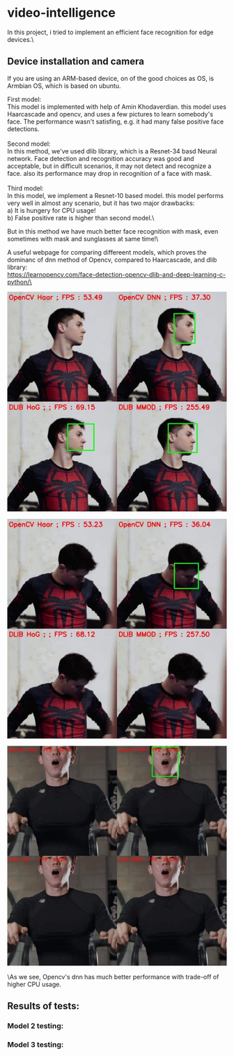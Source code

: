 # video-intelligence

In this project, i tried to implement an efficient face recognition for edge devices.\
## Device installation and camera
If you are using an ARM-based device, on of the good choices as OS, is Armbian OS, which is based on ubuntu.



First model:\
This model is implemented with help of Amin Khodaverdian. this model uses Haarcascade and opencv, and uses a few pictures to learn somebody's face.
The performance wasn't satisfing, e.g. it had many false positive face detections.\
\
Second model:\
In this method, we've used dlib library, which is a Resnet-34 basd Neural network. Face detection and recognition accuracy was good and acceptable,
but in difficult scenarios, it may not detect and recognize a face. also its performance may drop in recognition of a face with mask.\
\
Third model:\
In this model, we implement a Resnet-10 based model. this model performs very well in almost any scenario, but it has two major drawbacks:\
    a) It is hungery for CPU usage!\
    b) False positive rate is higher than second model.\
    
 But in this method we have much better face recognition with mask, even sometimes with mask and sunglasses at same time!\
 


A useful webpage for comparing differeent models, which proves the dominanc of dnn method of Opencv, compared to Haarcascade, and dlib library:\
https://learnopencv.com/face-detection-opencv-dlib-and-deep-learning-c-python/\

![comparison](/img1comp.jpg "dnn dlib haarcascade comparison")

![comparison](/img2comp.jpg "dnn dlib haarcascade comparison")

![comparison](/img3comp.jpg "dnn dlib haarcascade comparison")

\As we see, Opencv's dnn has much better performance with trade-off of higher CPU usage.

## Results of tests:
### Model 2 testing:

### Model 3 testing:
